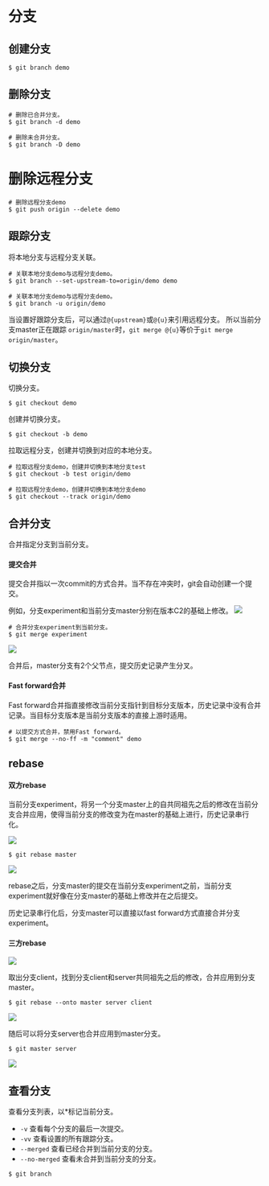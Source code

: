 # 分支

## 创建分支

``` SHELL
$ git branch demo
```

## 删除分支

``` SHELL
# 删除已合并分支。
$ git branch -d demo

# 删除未合并分支。
$ git branch -D demo
```
# 删除远程分支
``` SHELL
# 删除远程分支demo
$ git push origin --delete demo
```

## 跟踪分支
将本地分支与远程分支关联。

``` SHELL
# 关联本地分支demo与远程分支demo。
$ git branch --set-upstream-to=origin/demo demo

# 关联本地分支demo与远程分支demo。
$ git branch -u origin/demo
```

当设置好跟踪分支后，可以通过`@{upstream}`或`@{u}`来引用远程分支。 所以当前分支master正在跟踪 `origin/master`时，`git merge @{u}`等价于`git merge origin/master`。

## 切换分支

切换分支。
``` SHELL
$ git checkout demo
```

创建并切换分支。
``` SHELL
$ git checkout -b demo
```

拉取远程分支，创建并切换到对应的本地分支。

``` SHELL
# 拉取远程分支demo，创建并切换到本地分支test
$ git checkout -b test origin/demo

# 拉取远程分支demo，创建并切换到本地分支demo
$ git checkout --track origin/demo
```

## 合并分支
合并指定分支到当前分支。

#### 提交合并

提交合并指以一次commit的方式合并。当不存在冲突时，git会自动创建一个提交。

例如，分支experiment和当前分支master分别在版本C2的基础上修改。
![](https://git-scm.com/book/en/v2/images/basic-rebase-1.png)

``` SHELL
# 合并分支experiment到当前分支。
$ git merge experiment
```

![](https://git-scm.com/book/en/v2/images/basic-rebase-2.png)

合并后，master分支有2个父节点，提交历史记录产生分叉。

#### Fast forward合并

Fast forward合并指直接修改当前分支指针到目标分支版本，历史记录中没有合并记录。当目标分支版本是当前分支版本的直接上游时适用。

``` SHELL
# 以提交方式合并，禁用Fast forward。
$ git merge --no-ff -m "comment" demo
```

## rebase

#### 双方rebase

当前分支experiment，将另一个分支master上的自共同祖先之后的修改在当前分支合并应用，使得当前分支的修改变为在master的基础上进行，历史记录串行化。

![](https://git-scm.com/book/en/v2/images/basic-rebase-1.png)

``` SHELL
$ git rebase master
```

![](https://git-scm.com/book/en/v2/images/basic-rebase-3.png)

rebase之后，分支master的提交在当前分支experiment之前，当前分支experiment就好像在分支master的基础上修改并在之后提交。

历史记录串行化后，分支master可以直接以fast forward方式直接合并分支experiment。

#### 三方rebase

![](https://git-scm.com/book/en/v2/images/interesting-rebase-1.png)

取出分支client，找到分支client和server共同祖先之后的修改，合并应用到分支master。

``` SHELL
$ git rebase --onto master server client
```

![](https://git-scm.com/book/en/v2/images/interesting-rebase-2.png)

随后可以将分支server也合并应用到master分支。

``` SHELL
$ git master server
```

![](https://git-scm.com/book/en/v2/images/interesting-rebase-4.png)

## 查看分支

查看分支列表，以*标记当前分支。

- `-v` 查看每个分支的最后一次提交。
- `-vv` 查看设置的所有跟踪分支。
- `--merged` 查看已经合并到当前分支的分支。
- `--no-merged` 查看未合并到当前分支的分支。

``` SHELL
$ git branch
```
